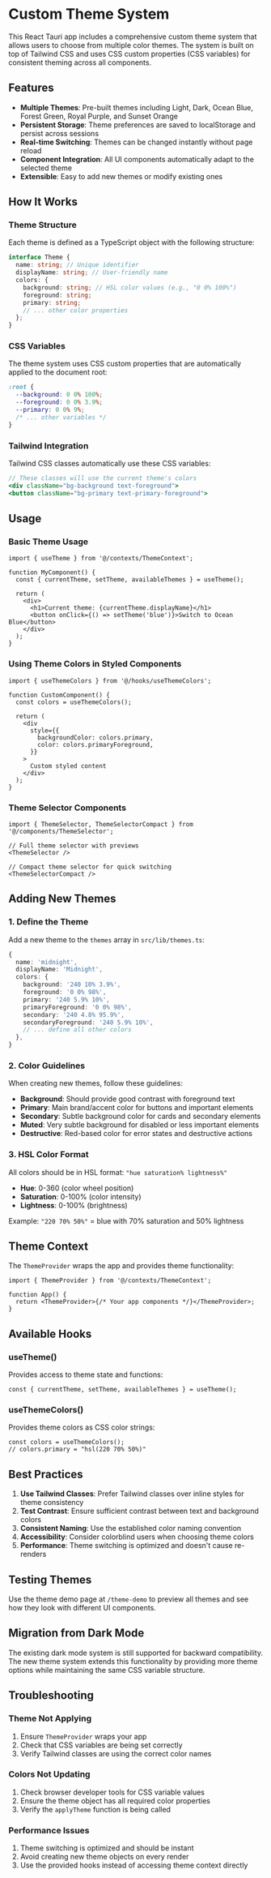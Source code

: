 # Custom Theme System

This React Tauri app includes a comprehensive custom theme system that allows users to choose from multiple color themes. The system is built on top of Tailwind CSS and uses CSS custom properties (CSS variables) for consistent theming across all components.

## Features

- **Multiple Themes**: Pre-built themes including Light, Dark, Ocean Blue, Forest Green, Royal Purple, and Sunset Orange
- **Persistent Storage**: Theme preferences are saved to localStorage and persist across sessions
- **Real-time Switching**: Themes can be changed instantly without page reload
- **Component Integration**: All UI components automatically adapt to the selected theme
- **Extensible**: Easy to add new themes or modify existing ones

## How It Works

### Theme Structure

Each theme is defined as a TypeScript object with the following structure:

```typescript
interface Theme {
  name: string; // Unique identifier
  displayName: string; // User-friendly name
  colors: {
    background: string; // HSL color values (e.g., "0 0% 100%")
    foreground: string;
    primary: string;
    // ... other color properties
  };
}
```

### CSS Variables

The theme system uses CSS custom properties that are automatically applied to the document root:

```css
:root {
  --background: 0 0% 100%;
  --foreground: 0 0% 3.9%;
  --primary: 0 0% 9%;
  /* ... other variables */
}
```

### Tailwind Integration

Tailwind CSS classes automatically use these CSS variables:

```jsx
// These classes will use the current theme's colors
<div className="bg-background text-foreground">
<button className="bg-primary text-primary-foreground">
```

## Usage

### Basic Theme Usage

```tsx
import { useTheme } from '@/contexts/ThemeContext';

function MyComponent() {
  const { currentTheme, setTheme, availableThemes } = useTheme();

  return (
    <div>
      <h1>Current theme: {currentTheme.displayName}</h1>
      <button onClick={() => setTheme('blue')}>Switch to Ocean Blue</button>
    </div>
  );
}
```

### Using Theme Colors in Styled Components

```tsx
import { useThemeColors } from '@/hooks/useThemeColors';

function CustomComponent() {
  const colors = useThemeColors();

  return (
    <div
      style={{
        backgroundColor: colors.primary,
        color: colors.primaryForeground,
      }}
    >
      Custom styled content
    </div>
  );
}
```

### Theme Selector Components

```tsx
import { ThemeSelector, ThemeSelectorCompact } from '@/components/ThemeSelector';

// Full theme selector with previews
<ThemeSelector />

// Compact theme selector for quick switching
<ThemeSelectorCompact />
```

## Adding New Themes

### 1. Define the Theme

Add a new theme to the `themes` array in `src/lib/themes.ts`:

```typescript
{
  name: 'midnight',
  displayName: 'Midnight',
  colors: {
    background: '240 10% 3.9%',
    foreground: '0 0% 98%',
    primary: '240 5.9% 10%',
    primaryForeground: '0 0% 98%',
    secondary: '240 4.8% 95.9%',
    secondaryForeground: '240 5.9% 10%',
    // ... define all other colors
  },
}
```

### 2. Color Guidelines

When creating new themes, follow these guidelines:

- **Background**: Should provide good contrast with foreground text
- **Primary**: Main brand/accent color for buttons and important elements
- **Secondary**: Subtle background color for cards and secondary elements
- **Muted**: Very subtle background for disabled or less important elements
- **Destructive**: Red-based color for error states and destructive actions

### 3. HSL Color Format

All colors should be in HSL format: `"hue saturation% lightness%"`

- **Hue**: 0-360 (color wheel position)
- **Saturation**: 0-100% (color intensity)
- **Lightness**: 0-100% (brightness)

Example: `"220 70% 50%"` = blue with 70% saturation and 50% lightness

## Theme Context

The `ThemeProvider` wraps the app and provides theme functionality:

```tsx
import { ThemeProvider } from '@/contexts/ThemeContext';

function App() {
  return <ThemeProvider>{/* Your app components */}</ThemeProvider>;
}
```

## Available Hooks

### useTheme()

Provides access to theme state and functions:

```tsx
const { currentTheme, setTheme, availableThemes } = useTheme();
```

### useThemeColors()

Provides theme colors as CSS color strings:

```tsx
const colors = useThemeColors();
// colors.primary = "hsl(220 70% 50%)"
```

## Best Practices

1. **Use Tailwind Classes**: Prefer Tailwind classes over inline styles for theme consistency
2. **Test Contrast**: Ensure sufficient contrast between text and background colors
3. **Consistent Naming**: Use the established color naming convention
4. **Accessibility**: Consider colorblind users when choosing theme colors
5. **Performance**: Theme switching is optimized and doesn't cause re-renders

## Testing Themes

Use the theme demo page at `/theme-demo` to preview all themes and see how they look with different UI components.

## Migration from Dark Mode

The existing dark mode system is still supported for backward compatibility. The new theme system extends this functionality by providing more theme options while maintaining the same CSS variable structure.

## Troubleshooting

### Theme Not Applying

1. Ensure `ThemeProvider` wraps your app
2. Check that CSS variables are being set correctly
3. Verify Tailwind classes are using the correct color names

### Colors Not Updating

1. Check browser developer tools for CSS variable values
2. Ensure the theme object has all required color properties
3. Verify the `applyTheme` function is being called

### Performance Issues

1. Theme switching is optimized and should be instant
2. Avoid creating new theme objects on every render
3. Use the provided hooks instead of accessing theme context directly
